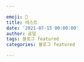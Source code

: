 ```yaml
---

emoji: 🔮
title: 테스트
date: '2021-07-15 00:00:00'
author: 곰덜
tags: 블로그 featured
categories: 블로그 featured

---
```




<!-- > 테스트

`테스트`

___

*테스트*

**테스트**

~~테스트~~

[테스트](www.gomdol-ooh-ah.com)

| 제목    | 내용    | 설명    |
| ------- | ------- | ------- |
| 테스트1 | 테스트2 | 테스트3 |
| 테스트1 | 테스트2 | 테스트3 |
| 테스트1 | 테스트2 | 테스트3 |
 -->

```toc

```

